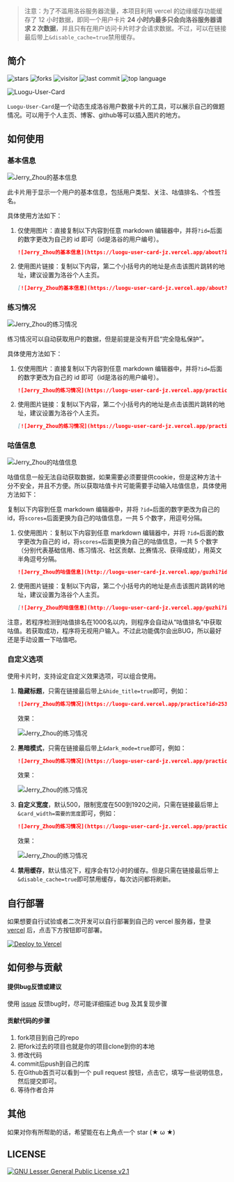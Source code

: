 > 注意：为了不滥用洛谷服务器流量，本项目利用 vercel 的边缘缓存功能缓存了 12 小时数据，即同一个用户卡片 **24 小时内最多只会向洛谷服务器请求 2 次数据**，并且只有在用户访问卡片时才会请求数据。不过，可以在链接最后带上`&disable_cache=true`禁用缓存。
## 简介

![stars](https://badgen.net/github/stars/YangguangZhou/Luogu-User-Card)
![forks](https://badgen.net/github/forks/YangguangZhou/Luogu-User-Card)
![visitor](https://visitor-badge.laobi.icu/badge?page_id=Luogu-User-Card)
![last commit](https://shields.io/github/last-commit/YangguangZhou/Luogu-User-Card?style=flat)
![top language](https://img.shields.io/github/languages/top/YangguangZhou/Luogu-User-Card?style=flat)

![Luogu-User-Card](https://github-readme-stats.vercel.app/api/pin/?username=YangguangZhou&repo=Luogu-User-Card)

`Luogu-User-Card`是一个动态生成洛谷用户数据卡片的工具，可以展示自己的做题情况。可以用于个人主页、博客、github等可以插入图片的地方。

<!-- ## TODO

- [x] ~~修复获取数据错误和用户设置数据不可见的bug~~
- [x] ~~增加黑暗模式~~
- [x] ~~增加咕值卡片~~

以上内容由原作者完成，以下内容由我完成。

- [x] ~~增加About卡片~~
- [x] ~~增加用户 tag~~
- [x] ~~增加“卡片生成时间”标签~~
- [x] ~~自动从咕值排名中获取咕值~~
- [x] ~~禁用缓存~~
- [x] ~~在练习情况里增加“写挂了”（实际执行情况是“心有余而力不足”）~~ -->

## 如何使用

### 基本信息

![Jerry_Zhou的基本信息](https://luogu-user-card-jz.vercel.app/about?id=253620)

此卡片用于显示一个用户的基本信息，包括用户类型、关注、咕值排名、个性签名。

具体使用方法如下：

1. 仅使用图片：直接复制以下内容到任意 markdown 编辑器中，并将`?id=`后面的数字更改为自己的 id 即可（id是洛谷的用户编号）。

   ```markdown
   ![Jerry_Zhou的基本信息](https://luogu-user-card-jz.vercel.app/about?id=253620)
   ```

2. 使用图片链接：复制以下内容，第二个小括号内的地址是点击该图片跳转的地址，建议设置为洛谷个人主页。

   ```markdown
   [![Jerry_Zhou的基本信息](https://luogu-user-card-jz.vercel.app/about?id=253620)](https://www.luogu.com.cn/user/253620)
   ```

### 练习情况

![Jerry_Zhou的练习情况](https://luogu-user-card-jz.vercel.app/practice?id=253620)

练习情况可以自动获取用户的数据，但是前提是没有开启“完全隐私保护”。

具体使用方法如下：

1. 仅使用图片：直接复制以下内容到任意 markdown 编辑器中，并将`?id=`后面的数字更改为自己的 id 即可（id是洛谷的用户编号）。

   ```markdown
   ![Jerry_Zhou的练习情况](https://luogu-user-card-jz.vercel.app/practice?id=253620)
   ```

2. 使用图片链接：复制以下内容，第二个小括号内的地址是点击该图片跳转的地址，建议设置为洛谷个人主页。

   ```markdown
   [![Jerry_Zhou的练习情况](https://luogu-user-card-jz.vercel.app/practice?id=253620)](https://www.luogu.com.cn/user/253620)
   ```

### 咕值信息

![Jerry_Zhou的咕值信息](https://luogu-user-card-jz.vercel.app/guzhi?id=253620&scores=100,14,0,4,20)

咕值信息一般无法自动获取数据，如果需要必须要提供cookie，但是这种方法十分不安全，并且不方便。所以获取咕值卡片可能需要手动输入咕值信息，具体使用方法如下：

复制以下内容到任意 markdown 编辑器中，并将 `?id=`后面的数字更改为自己的 id，将`scores=`后面更换为自己的咕值信息，一共 5 个数字，用逗号分隔。

1. 仅使用图片：复制以下内容到任意 markdown 编辑器中，并将 `?id=`后面的数字更改为自己的 id，将`scores=`后面更换为自己的咕值信息，一共 5 个数字（分别代表基础信用、练习情况、社区贡献、比赛情况、获得成就），用英文半角逗号分隔。

   ```markdown
   ![Jerry_Zhou的咕值信息](http://luogu-user-card-jz.vercel.app/guzhi?id=253620&scores=100,70,25,45,0)
   ```
   
2. 使用图片链接：复制以下内容，第二个小括号内的地址是点击该图片跳转的地址，建议设置为洛谷个人主页。
   ```markdown
   [![Jerry_Zhou的咕值信息](http://luogu-user-card-jz.vercel.app/guzhi?id=253620&scores=100,70,25,45,0)](https://www.luogu.com.cn/user/253620)
   ```
   

注意，若程序检测到咕值排名在1000名以内，则程序会自动从“咕值排名”中获取咕值。若获取成功，程序将无视用户输入。不过此功能偶尔会出BUG，所以最好还是手动设置一下咕值吧。


### 自定义选项

使用卡片时，支持设定自定义效果选项，可以组合使用。

1. **隐藏标题**，只需在链接最后带上`&hide_title=true`即可，例如：

   ```markdown
   ![Jerry_Zhou的练习情况](https://luogu-card.vercel.app/practice?id=253620&hide_title=true)
   ```

   效果：

   ![Jerry_Zhou的练习情况](https://luogu-user-card-jz.vercel.app/practice?id=253620&hide_title=1)

2. **黑暗模式**，只需在链接最后带上`&dark_mode=true`即可，例如：

   ```markdown
   ![Jerry_Zhou的练习情况](https://luogu-user-card-jz.vercel.app/practice?id=253620&dark_mode=true)
   ```

   效果：

   ![Jerry_Zhou的练习情况](https://luogu-user-card-jz.vercel.app/practice?id=253620&dark_mode=true)
3. **自定义宽度**，默认500，限制宽度在500到1920之间，只需在链接最后带上`&card_width=需要的宽度`即可，例如：

   ```markdown
   ![Jerry_Zhou的练习情况](https://luogu-user-card-jz.vercel.app/practice?id=253620&card_width=750)
   ```

   效果：

   ![Jerry_Zhou的练习情况](https://luogu-user-card-jz.vercel.app/practice?id=253620&card_width=750)
   
4. **禁用缓存**，默认情况下，程序会有12小时的缓存。但是只需在链接最后带上`&disable_cache=true`即可禁用缓存，每次访问都将刷新。

## 自行部署

如果想要自行试验或者二次开发可以自行部署到自己的 vercel 服务器，登录 [vercel](https://vercel.com/) 后，点击下方按钮即可部署。

[![Deploy to Vercel](https://vercel.com/button)](https://vercel.com/import/project?template=https://github.com/YangguangZhou/Luogu-User-Card)

## 如何参与贡献

#### 提供bug反馈或建议

使用 [issue](https://github.com/YangguangZhou/Luogu-User-Card/issues) 反馈bug时，尽可能详细描述 bug 及其复现步骤

#### 贡献代码的步骤

1. fork项目到自己的repo
2. 把fork过去的项目也就是你的项目clone到你的本地
3. 修改代码
4. commit后push到自己的库
5. 在Github首页可以看到一个 pull request 按钮，点击它，填写一些说明信息，然后提交即可。
6. 等待作者合并

## 其他

如果对你有所帮助的话，希望能在右上角点一个 star (★ ω ★)

## LICENSE

[![GNU Lesser General Public License v2.1](https://badgen.net/github/license/cyrxdzj/luogu-card)](https://github.com/YangguangZhou/Luogu-User-Card/blob/master/LICENSE)
